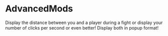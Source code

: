 # AdvancedMods
Display the distance between you and a player during a fight or display your number of clicks per second or even better! Display both in popup format!
